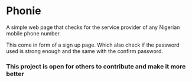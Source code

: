 # Phonie
A simple web page that checks for the service provider of any Nigerian mobile phone number.

This come in form of a sign up page. Which also check if the password used is strong enough and the same with the confirm password.

### This project is open for others to contribute and make it more better
